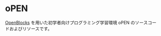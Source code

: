 # oPEN
[OpenBlocks][openblocks] を用いた初学者向けプログラミング学習環境 oPEN のソースコードおよびリソースです。





[openblocks]: http://education.mit.edu/openblocks "OpenBlocks"
